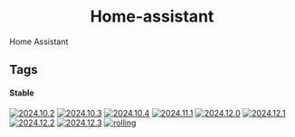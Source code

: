 <!---
NOTE: AUTO-GENERATED FILE
to edit this file, instead edit its template at: ./github/scripts/templates/container/README.md.j2
-->
<div align="center">

# Home-assistant

</div>

Home Assistant

## Tags

#### Stable



[![2024.10.2](https://img.shields.io/badge/2024.10.2-blue?style=flat-square)](https://github.com/shamubernetes/containers/pkgs/container/home-assistant/291562548?tag=2024.10.2)
 [![2024.10.3](https://img.shields.io/badge/2024.10.3-blue?style=flat-square)](https://github.com/shamubernetes/containers/pkgs/container/home-assistant/291835194?tag=2024.10.3)
 [![2024.10.4](https://img.shields.io/badge/2024.10.4-blue?style=flat-square)](https://github.com/shamubernetes/containers/pkgs/container/home-assistant/295445234?tag=2024.10.4)
 [![2024.11.1](https://img.shields.io/badge/2024.11.1-blue?style=flat-square)](https://github.com/shamubernetes/containers/pkgs/container/home-assistant/304842860?tag=2024.11.1)
 [![2024.12.0](https://img.shields.io/badge/2024.12.0-blue?style=flat-square)](https://github.com/shamubernetes/containers/pkgs/container/home-assistant/317235686?tag=2024.12.0)
 [![2024.12.1](https://img.shields.io/badge/2024.12.1-blue?style=flat-square)](https://github.com/shamubernetes/containers/pkgs/container/home-assistant/318976413?tag=2024.12.1)
 [![2024.12.2](https://img.shields.io/badge/2024.12.2-blue?style=flat-square)](https://github.com/shamubernetes/containers/pkgs/container/home-assistant/320473241?tag=2024.12.2)
 [![2024.12.3](https://img.shields.io/badge/2024.12.3-blue?style=flat-square)](https://github.com/shamubernetes/containers/pkgs/container/home-assistant/322265799?tag=2024.12.3)
 [![rolling](https://img.shields.io/badge/rolling-green?style=flat-square)](https://github.com/shamubernetes/containers/pkgs/container/home-assistant/322265799?tag=rolling)
